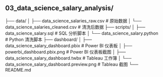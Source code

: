 ## 03_data_science_salary_analysis/
├── data/
│   ├── data_science_salaries_raw.csv         # 原始数据
│   └── data_science_salaries_cleaned.csv     # 清洗后数据
├── scripts/
│   ├── data_science_salary.sql               # SQL 分析脚本
│   └── data_science_salary.python            # Python 清洗脚本
├── dashboard/
│   ├── data_science_salary_dashboard.pbix        # Power BI 仪表板
│   ├── powerbi_dashboard.pbix.png                # Power BI 仪表板截图
│   ├── data_science_salary_dashboard.twbx        # Tableau 工作簿
│   └── data_science_salary_dashboard.preview.png # Tableau 截图
└── README.md
